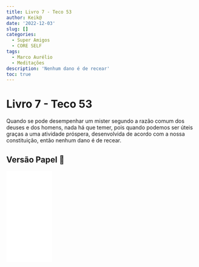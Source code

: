 ```yaml
---
title: Livro 7 - Teco 53
author: Keik@
date: '2022-12-03'
slug: []
categories:
  - Super Amigos
  - CORE SELF
tags:
  - Marco Aurélio
  - Meditações
description: 'Nenhum dano é de recear'
toc: true
---
```


# Livro 7 - Teco 53

Quando se pode desempenhar um mister segundo a razão comum dos deuses e dos homens, nada há que temer, pois quando podemos ser úteis graças a uma atividade próspera, desenvolvida de acordo com a nossa constituição, então nenhum dano é de recear.


## Versão Papel :book:
<iframe style="width:120px;height:240px;" marginwidth="0" marginheight="0" scrolling="no" frameborder="0" src="//ws-na.amazon-adsystem.com/widgets/q?ServiceVersion=20070822&OneJS=1&Operation=GetAdHtml&MarketPlace=BR&source=ss&ref=as_ss_li_til&ad_type=product_link&tracking_id=mundodekeika-20&language=pt_BR&marketplace=amazon&region=BR&placement=B092FVY4BB&asins=B092FVY4BB&linkId=37c5ec14221f61f811029aa88b520891&show_border=true&link_opens_in_new_window=true"></iframe>